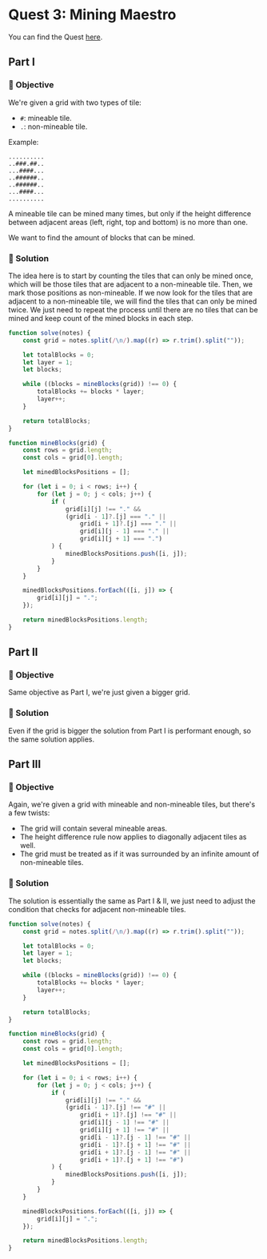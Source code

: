 # Quest 3: Mining Maestro

You can find the Quest [here](https://everybody.codes/event/2024/quests/3).

## Part I

### 🎯 Objective

We're given a grid with two types of tile:

-   `#`: mineable tile.
-   `.`: non-mineable tile.

Example:

```
..........
..###.##..
...####...
..######..
..######..
...####...
..........
```

A mineable tile can be mined many times, but only if the height difference between adjacent areas (left, right, top and bottom) is no more than one.

We want to find the amount of blocks that can be mined.

### 📜 Solution

The idea here is to start by counting the tiles that can only be mined once, which will be those tiles that are adjacent to a non-mineable tile. Then, we mark those positions as non-mineable. If we now look for the tiles that are adjacent to a non-mineable tile, we will find the tiles that can only be mined twice. We just need to repeat the process until there are no tiles that can be mined and keep count of the mined blocks in each step.

```js
function solve(notes) {
    const grid = notes.split(/\n/).map((r) => r.trim().split(""));

    let totalBlocks = 0;
    let layer = 1;
    let blocks;

    while ((blocks = mineBlocks(grid)) !== 0) {
        totalBlocks += blocks * layer;
        layer++;
    }

    return totalBlocks;
}

function mineBlocks(grid) {
    const rows = grid.length;
    const cols = grid[0].length;

    let minedBlocksPositions = [];

    for (let i = 0; i < rows; i++) {
        for (let j = 0; j < cols; j++) {
            if (
                grid[i][j] !== "." &&
                (grid[i - 1]?.[j] === "." ||
                    grid[i + 1]?.[j] === "." ||
                    grid[i][j - 1] === "." ||
                    grid[i][j + 1] === ".")
            ) {
                minedBlocksPositions.push([i, j]);
            }
        }
    }

    minedBlocksPositions.forEach(([i, j]) => {
        grid[i][j] = ".";
    });

    return minedBlocksPositions.length;
}
```

## Part II

### 🎯 Objective

Same objective as Part I, we're just given a bigger grid.

### 📜 Solution

Even if the grid is bigger the solution from Part I is performant enough, so the same solution applies.

## Part III

### 🎯 Objective

Again, we're given a grid with mineable and non-mineable tiles, but there's a few twists:

-   The grid will contain several mineable areas.
-   The height difference rule now applies to diagonally adjacent tiles as well.
-   The grid must be treated as if it was surrounded by an infinite amount of non-mineable tiles.

### 📜 Solution

The solution is essentially the same as Part I & II, we just need to adjust the condition that checks for adjacent non-mineable tiles.

```js
function solve(notes) {
    const grid = notes.split(/\n/).map((r) => r.trim().split(""));

    let totalBlocks = 0;
    let layer = 1;
    let blocks;

    while ((blocks = mineBlocks(grid)) !== 0) {
        totalBlocks += blocks * layer;
        layer++;
    }

    return totalBlocks;
}

function mineBlocks(grid) {
    const rows = grid.length;
    const cols = grid[0].length;

    let minedBlocksPositions = [];

    for (let i = 0; i < rows; i++) {
        for (let j = 0; j < cols; j++) {
            if (
                grid[i][j] !== "." &&
                (grid[i - 1]?.[j] !== "#" ||
                    grid[i + 1]?.[j] !== "#" ||
                    grid[i][j - 1] !== "#" ||
                    grid[i][j + 1] !== "#" ||
                    grid[i - 1]?.[j - 1] !== "#" ||
                    grid[i - 1]?.[j + 1] !== "#" ||
                    grid[i + 1]?.[j - 1] !== "#" ||
                    grid[i + 1]?.[j + 1] !== "#")
            ) {
                minedBlocksPositions.push([i, j]);
            }
        }
    }

    minedBlocksPositions.forEach(([i, j]) => {
        grid[i][j] = ".";
    });

    return minedBlocksPositions.length;
}
```
